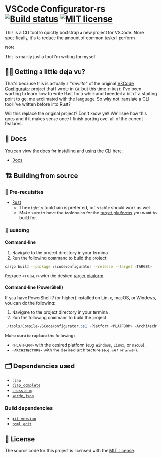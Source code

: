 # VSCode Configurator-rs [![Build status](https://github.com/Smalls1652/vscodeconfigurator-rs/actions/workflows/build.yml/badge.svg?branch=main)](https://github.com/Smalls1652/vscodeconfigurator-rs/actions/workflows/build.yml) [![MIT license](https://badgen.net/static/License/MIT/blue)](./LICENSE)

This is a CLI tool to quickly bootstrap a new project for VSCode. More specifically, it's to reduce the amount of common tasks I perform.

> [!NOTE]
> This is mainly just a tool I'm writing for myself.

## 😵‍💫 **Getting a little deja vu?**

That's because this is actually a _"rewrite"_ of the original [VSCode Configurator](https://github.com/Smalls1652/SmallsOnline.VSCode.Configurator) project that I wrote in `C#`, but this time in `Rust`. I've been wanting to learn how to write Rust for a while and I needed a bit of a starting point to get me acclimated with the language. So why not translate a CLI tool I've written before into Rust?

Will this replace the original project? Don't know yet! We'll see how this goes and if it makes sense once I finish porting over all of the current features.

## 📄 Docs

You can view the docs for installing and using the CLI here:

- [Docs](./docs/README.md)

## 🏗️ Building from source

### 🧰 Pre-requisites

- [Rust](https://www.rust-lang.org/tools/install)
  - The `nightly` toolchain is preferred, but `stable` should work as well.
  - Make sure to have the toolchains for the [target platforms](https://doc.rust-lang.org/nightly/rustc/platform-support.html) you want to build for.

### 🧱 Building

#### Command-line

1. Navigate to the project directory in your terminal.
2. Run the following command to build the project:

```bash
cargo build --package vscodeconfigurator --release --target <TARGET>
```

Replace `<TARGET>` with the desired [target platform](https://doc.rust-lang.org/nightly/rustc/platform-support.html).

#### Command-line (PowerShell)

If you have PowerShell 7 (or higher) installed on Linux, macOS, or Windows, you can do the following:

1. Navigate to the project directory in your terminal.
2. Run the following command to build the project:

```powershell
./tools/Compile-VSCodeConfigurator.ps1 -Platform <PLATFORM> -Architechture <ARCHITECTURE>
```

Make sure to replace the following:

- `<PLATFORM>` with the desired platform (e.g. `Windows`, `Linux`, or `macOS`).
- `<ARCHITECTURE>` with the desired architecture (e.g. `x64` or `arm64`).

## 🗂️ Dependencies used

- [`clap`](https://crates.io/crates/clap)
- [`clap_complete`](https://crates.io/crates/clap_complete)
- [`crossterm`](https://crates.io/crates/crossterm)
- [`serde_json`](https://crates.io/crates/serde_json)

### Build dependencies

- [`git-version`](https://crates.io/crates/git-version)
- [`toml_edit`](https://crates.io/crates/toml_edit)

## 🤝 License

The source code for this project is licensed with the [MIT License](LICENSE).
